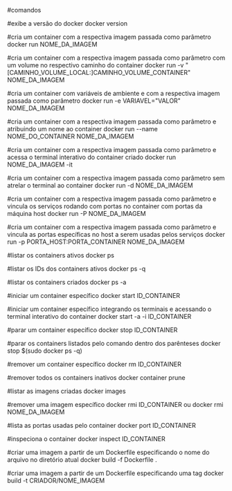 #comandos

#exibe a versão do docker
docker version

#cria um container com a respectiva imagem passada como parâmetro
docker run NOME_DA_IMAGEM

#cria um container com a respectiva imagem passada como parâmetro com um volume no respectivo caminho do container
docker run -v "[CAMINHO_VOLUME_LOCAL:]CAMINHO_VOLUME_CONTAINER" NOME_DA_IMAGEM

#cria um container com variáveis de ambiente e com a respectiva imagem passada como parâmetro
docker run -e VARIAVEL="VALOR" NOME_DA_IMAGEM

#cria um container com a respectiva imagem passada como parâmetro e atribuindo um nome ao container
docker run --name NOME_DO_CONTAINER NOME_DA_IMAGEM

#cria um container com a respectiva imagem passada como parâmetro e acessa o terminal interativo do container criado
docker run NOME_DA_IMAGEM -it

#cria um container com a respectiva imagem passada como parâmetro sem atrelar o terminal ao container
docker run -d NOME_DA_IMAGEM

#cria um container com a respectiva imagem passada como parâmetro e vincula os serviços rodando com portas no container com portas da máquina host
docker run -P NOME_DA_IMAGEM

#cria um container com a respectiva imagem passada como parâmetro e vincula as portas específicas no host a serem usadas pelos serviços
docker run -p PORTA_HOST:PORTA_CONTAINER NOME_DA_IMAGEM

#listar os containers ativos
docker ps

#listar os IDs dos containers ativos
docker ps -q

#listar os containers criados
docker ps -a

#iniciar um container específico
docker start ID_CONTAINER

#iniciar um container específico integrando os terminais e acessando o terminal interativo do container
docker start -a -i ID_CONTAINER

#parar um container específico
docker stop ID_CONTAINER

#parar os containers listados pelo comando dentro dos parênteses
docker stop $(sudo docker ps -q)

#remover um container específico
docker rm ID_CONTAINER

#remover todos os containers inativos
docker container prune

#listar as imagens criadas
docker images

#remover uma imagem específico
docker rmi ID_CONTAINER ou docker rmi NOME_DA_IMAGEM

#lista as portas usadas pelo container
docker port ID_CONTAINER 

#inspeciona o container
docker inspect ID_CONTAINER

#criar uma imagem a partir de um Dockerfile especificando o nome do arquivo no diretório atual
docker build -f Dockerfile .

#criar uma imagem a partir de um Dockerfile especificando uma tag
docker build -t CRIADOR/NOME_IMAGEM


